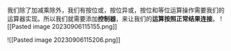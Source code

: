 我们除了加减乘除外，我们有按位或，按位异或，按位和等位运算操作需要我们的运算器实现。所以我们就需要添加**控制器**，来让我们的**运算按照正常结果连接**。
![[Pasted image 20230906115155.png]]

![[Pasted image 20230906115206.png]]

